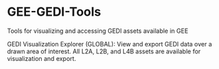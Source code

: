 # GEE-GEDI-Tools
Tools for visualizing and accessing GEDI assets available in GEE

GEDI Visualization Explorer (GLOBAL): View and export GEDI data over a drawn area of interest. All L2A, L2B, and L4B assets are available for visualization and export.

